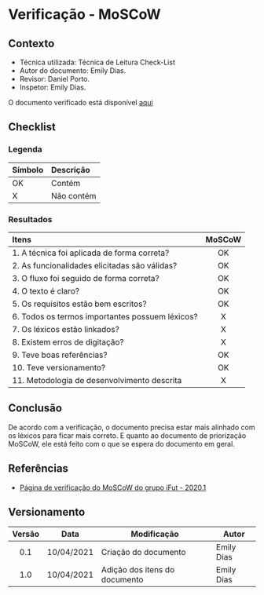 # Verificação - MoSCoW

## Contexto

- Técnica utilizada: Técnica de Leitura Check-List
- Autor do documento: Emily Dias.
- Revisor: Daniel Porto.
- Inspetor: Emily Dias.

O documento verificado está disponível [aqui](https://requisitos-de-software.github.io/2020.2-CarteiraDigitalTransito/priorizacao/moscow/)


## Checklist

### Legenda

|Símbolo|Descrição|
|:-|:-|
|OK|Contém|
|X|Não contém|

### Resultados

|Itens|MoSCoW|
|:-|:-:|
|1. A técnica foi aplicada de forma correta?|OK|
|2. As funcionalidades elicitadas são válidas?|OK|
|3. O fluxo foi seguido de forma correta?|OK|
|4. O texto é claro?|OK|
|5. Os requisitos estão bem escritos?|OK|
|6. Todos os termos importantes possuem léxicos?|X|
|7. Os léxicos estão linkados?|X|
|8. Existem erros de digitação?|X|
|9. Teve boas referências?|OK|
|10. Teve versionamento?|OK|
|11. Metodologia de desenvolvimento descrita|X|

## Conclusão

De acordo com a verificação, o documento precisa estar mais alinhado com os léxicos para ficar mais correto. E quanto ao documento de priorização MoSCoW, ele está feito com o que se espera do documento em geral.

## Referências

- [Página de verificação do MoSCoW do grupo iFut - 2020.1](https://requisitos-de-software.github.io/2020.1-iFut/analise/verificacoes/verificacao_moscow/)



## Versionamento

| Versão | Data       | Modificação          | Autor      |
| :----: | ---------- | -------------------- | ---------- |
|  0.1	 | 10/04/2021  | Criação do documento | Emily Dias |
|  1.0	 | 10/04/2021  | Adição dos itens do documento | Emily Dias |
